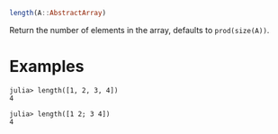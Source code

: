 ```julia
length(A::AbstractArray)
```

Return the number of elements in the array, defaults to `prod(size(A))`.

# Examples

```jldoctest
julia> length([1, 2, 3, 4])
4

julia> length([1 2; 3 4])
4
```

